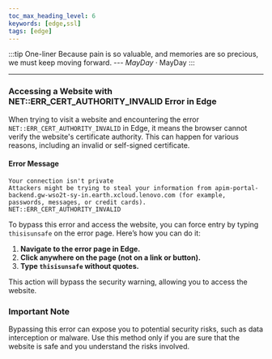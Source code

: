 ```yaml
---
toc_max_heading_level: 6
keywords: [edge,ssl]
tags: [edge]
---
```



:::tip One-liner
Because pain is so valuable, and memories are so precious, we must keep moving forward. --- *MayDay* · MayDay
:::

---

### Accessing a Website with NET::ERR_CERT_AUTHORITY_INVALID Error in Edge

When trying to visit a website and encountering the error `NET::ERR_CERT_AUTHORITY_INVALID` in Edge, it means the browser cannot verify the website's certificate authority. This can happen for various reasons, including an invalid or self-signed certificate.

#### Error Message

```
Your connection isn't private
Attackers might be trying to steal your information from apim-portal-backend.gw-wso2t-sy-in.earth.xcloud.lenovo.com (for example, passwords, messages, or credit cards).
NET::ERR_CERT_AUTHORITY_INVALID
```

To bypass this error and access the website, you can force entry by typing `thisisunsafe` on the error page. Here’s how you can do it:

1. **Navigate to the error page in Edge.**
2. **Click anywhere on the page (not on a link or button).**
3. **Type `thisisunsafe` without quotes.**

This action will bypass the security warning, allowing you to access the website. 

### Important Note

Bypassing this error can expose you to potential security risks, such as data interception or malware. Use this method only if you are sure that the website is safe and you understand the risks involved.